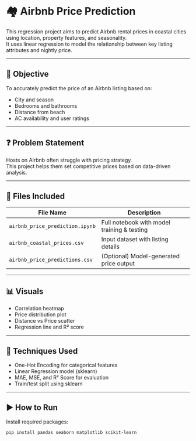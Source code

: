 # 🏘️ Airbnb Price Prediction

This regression project aims to predict Airbnb rental prices in coastal cities using location, property features, and seasonality.  
It uses linear regression to model the relationship between key listing attributes and nightly price.

---

## 🎯 Objective

To accurately predict the price of an Airbnb listing based on:
- City and season
- Bedrooms and bathrooms
- Distance from beach
- AC availability and user ratings

---

## ❓ Problem Statement

Hosts on Airbnb often struggle with pricing strategy.  
This project helps them set competitive prices based on data-driven analysis.

---

## 📁 Files Included

| File Name                        | Description                                  |
|----------------------------------|----------------------------------------------|
| `airbnb_price_prediction.ipynb`  | Full notebook with model training & testing  |
| `airbnb_coastal_prices.csv`     | Input dataset with listing details           |
| `airbnb_price_predictions.csv`  | (Optional) Model-generated price output      |

---

## 📊 Visuals

- Correlation heatmap  
- Price distribution plot  
- Distance vs Price scatter  
- Regression line and R² score

---

## 🧪 Techniques Used

- One-Hot Encoding for categorical features  
- Linear Regression model (sklearn)  
- MAE, MSE, and R² Score for evaluation  
- Train/test split using sklearn

---

## ▶️ How to Run

Install required packages:
```bash
pip install pandas seaborn matplotlib scikit-learn
